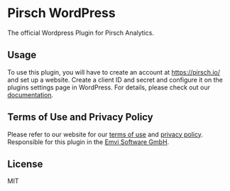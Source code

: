 # Pirsch WordPress

The official Wordpress Plugin for Pirsch Analytics.

## Usage

To use this plugin, you will have to create an account at https://pirsch.io/ and set up a website. Create a client ID and secret and configure it on the plugins settings page in WordPress. For details, please check out our [documentation](https://docs.pirsch.io/).

## Terms of Use and Privacy Policy

Please refer to our website for our [terms of use](https://pirsch.io/terms) and [privacy policy](https://pirsch.io/privacy). Responsible for this plugin in the [Emvi Software GmbH](https://pirsch.io/legal).

## License

MIT
